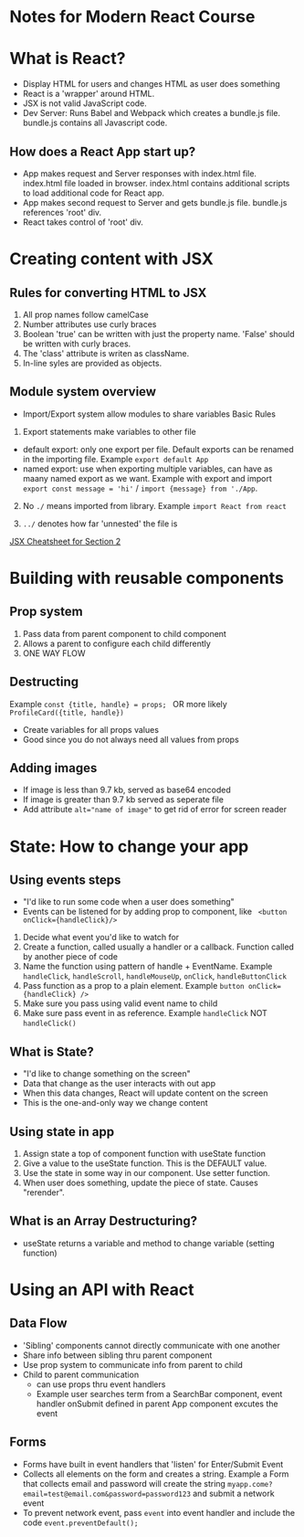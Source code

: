 # Notes for Modern React Course

# What is React?

- Display HTML for users and changes HTML as user does something
- React is a 'wrapper' around HTML.
- JSX is not valid JavaScript code.
- Dev Server: Runs Babel and Webpack which creates a bundle.js file. bundle.js contains all Javascript code.

## How does a React App start up?

- App makes request and Server responses with index.html file. index.html file loaded in browser. index.html contains additional scripts to load additional code for React app.
- App makes second request to Server and gets bundle.js file. bundle.js references 'root' div.
- React takes control of 'root' div.

# Creating content with JSX

## Rules for converting HTML to JSX

1. All prop names follow camelCase
2. Number attributes use curly braces
3. Boolean 'true' can be written with just the property name. 'False' should be written with curly braces.
4. The 'class' attribute is writen as className.
5. In-line syles are provided as objects.

## Module system overview

- Import/Export system allow modules to share variables
  Basic Rules

1. Export statements make variables to other file

- default export: only one export per file. Default exports can be renamed in the importing file. Example `export default App`
- named export: use when exporting multiple variables, can have as maany named export as we want. Example with export and import `export const message = 'hi'` / `import {message} from './App`.

2. No `./` means imported from library. Example `import React from react`

3. `../` denotes how far 'unnested' the file is

[JSX Cheatsheet for Section 2](https://jsx-notes.vercel.app/#Returning%20JSX)

# Building with reusable components

## Prop system

1. Pass data from parent component to child component
2. Allows a parent to configure each child differently
3. ONE WAY FLOW

## Destructing

Example `const {title, handle} = props; ` OR more likely `ProfileCard({title, handle})`

- Create variables for all props values
- Good since you do not always need all values from props

## Adding images

- If image is less than 9.7 kb, served as base64 encoded
- If image is greater than 9.7 kb served as seperate file
- Add attribute `alt="name of image"` to get rid of error for screen reader

# State: How to change your app

## Using events steps

- "I'd like to run some code when a user does something"
- Events can be listened for by adding prop to component, like ` <button onClick={handleClick}/>`

1. Decide what event you'd like to watch for
2. Create a function, called usually a handler or a callback. Function called by another piece of code
3. Name the function using pattern of handle + EventName. Example `handleClick`, `handleScroll`, `handleMouseUp`, `onClick`, `handleButtonClick`
4. Pass function as a prop to a plain element. Example
   `button onClick={handleClick} />`
5. Make sure you pass using valid event name to child
6. Make sure pass event in as reference. Example `handleClick` NOT `handleClick()`

## What is State?

- "I'd like to change something on the screen"
- Data that change as the user interacts with out app
- When this data changes, React will update content on the screen
- This is the one-and-only way we change content

## Using state in app

1. Assign state a top of component function with useState function
2. Give a value to the useState function. This is the DEFAULT value.
3. Use the state in some way in our component. Use setter function.
4. When user does something, update the piece of state. Causes "rerender".

## What is an Array Destructuring?

- useState returns a variable and method to change variable (setting function)

# Using an API with React

## Data Flow

- 'Sibling' components cannot directly communicate with one another
- Share info between sibling thru parent component
- Use prop system to communicate info from parent to child
- Child to parent communication
  - can use props thru event handlers
  - Example user searches term from a SearchBar component, event handler onSubmit defined in parent App component excutes the event

## Forms

- Forms have built in event handlers that 'listen' for Enter/Submit Event
- Collects all elements on the form and creates a string. Example a Form that collects email and password will create the string `myapp.come?email=test@email.com&password=password123` and submit a network event
- To prevent network event, pass `event` into event handler and include the code `event.preventDefault();`
